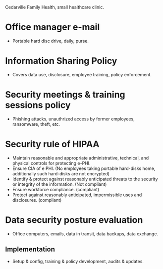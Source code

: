 
Cedarville Family Health, small healthcare clinic.

# Office manager e-mail
- Portable hard disc drive, daily, purse.

# Information Sharing Policy
- Covers data use, disclosure, employee training, policy enforcement.

# Security meetings & training sessions policy
- Phishing attacks, unauthrized access by former employees, ransomware, theft, etc.

# Security rule of HIPAA
- Maintain reasonable and appropriate administrative, technical, and physical controls for protecting e-PHI.
- Ensure CIA of e PHI. (No employees taking portable hard-disks home, additionally such hard-disks are not encrypted)
- Identify & protect against reasonably anticipated threats to the security or integrity of the information. (Not compliant)
- Ensure workforce compliance. (compliant)
- Protect against reasonably anticipated, impermissible uses and disclosures. (compliant)

# Data security posture evaluation
- Office computers, emails, data in transit, data backups, data exchange.
## Implementation
- Setup & config, training & policy development, audits & updates.
